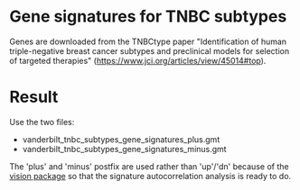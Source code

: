 # Gene signatures for TNBC subtypes

Genes are downloaded from the TNBCtype paper "Identification of human triple-negative breast cancer subtypes and preclinical models for selection of targeted therapies" (https://www.jci.org/articles/view/45014#top).


# Result

Use the two files:
- vanderbilt_tnbc_subtypes_gene_signatures_plus.gmt
- vanderbilt_tnbc_subtypes_gene_signatures_minus.gmt

The 'plus' and 'minus' postfix are used rather than 'up'/'dn' because of the [vision package](https://yoseflab.github.io/VISION/articles/Signatures.html#create-your-own--gmt-files) so that the signature autocorrelation analysis is ready to do.
